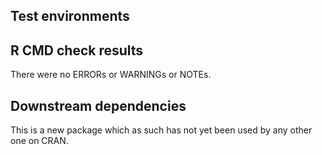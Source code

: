 ## Test environments

## R CMD check results
There were no ERRORs or WARNINGs or NOTEs.

## Downstream dependencies
This is a new package which as such has not yet been used by any other one on CRAN.
